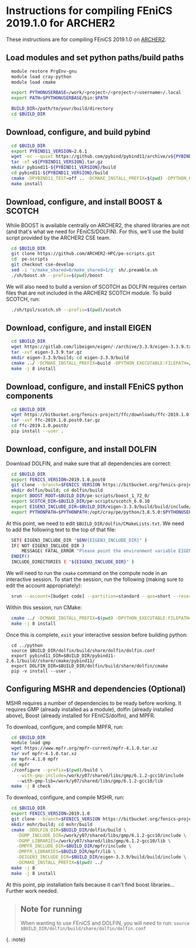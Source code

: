 Instructions for compiling FEniCS 2019.1.0 for ARCHER2
======================================================

These instructions are for compiling FEniCS 2019.1.0 on 
[ARCHER2](https://www.archer2.ac.uk).


Load modules and set python paths/build paths
---------------------------------------------

```bash
  module restore PrgEnv-gnu
  module load cray-python
  module load cmake

  export PYTHONUSERBASE=/work/<project>/<project>/<username>/.local
  export PATH=$PYTHONUSERBASE/bin:$PATH

  BUILD_DIR=/path/to/your/build/directory
  cd $BUILD_DIR
```

Download, configure, and build pybind
-------------------------------------

```bash
  cd $BUILD_DIR
  export PYBIND11_VERSION=2.6.1
  wget -nc --quiet https://github.com/pybind/pybind11/archive/v${PYBIND11_VERSION}.tar.gz
  tar -xf v${PYBIND11_VERSION}.tar.gz
  mkdir pybind11-${PYBIND11_VERSION}/build
  cd pybind11-${PYBIND11_VERSION}/build
  cmake -DPYBIND11_TEST=off .. -DCMAKE_INSTALL_PREFIX=$(pwd) -DPYTHON_EXECUTABLE:FILEPATH=/opt/cray/pe/python/3.8.5.0/bin/python3
  make install
```

Download, configure, and install BOOST & SCOTCH
-----------------------------------------------

While BOOST is available centrally on ARCHER2, the shared libraries are not 
(and that's what we need for FEniCS/DOLFIN). For this, we'll use the build 
script provided by the ARCHER2 CSE team.

```bash
  cd $BUILD_DIR
  git clone https://github.com/ARCHER2-HPC/pe-scripts.git
  cd  pe-scripts
  git checkout cse-develop
  sed -i 's/make_shared=0/make_shared=1/g' sh/.preamble.sh
  ./sh/boost.sh --prefix=$(pwd)/boost
```

We will also need to build a version of SCOTCH as DOLFIN requires certain files 
that are not included in the ARCHER2 SCOTCH module. To build SCOTCH, run:

```bash
  ./sh/tpsl/scotch.sh --prefix=$(pwd)/scotch
```

Download, configure, and install EIGEN
--------------------------------------

```bash
  cd $BUILD_DIR
  wget https://gitlab.com/libeigen/eigen/-/archive/3.3.9/eigen-3.3.9.tar.gz
  tar -xvf eigen-3.3.9.tar.gz
  mkdir eigen-3.3.9/build; cd eigen-3.3.9/build
  cmake ../ -DCMAKE_INSTALL_PREFIX=build -DPYTHON_EXECUTABLE:FILEPATH=/opt/cray/pe/python/3.8.5.0/bin/python3
  make -j 8 install
```

Download, configure, and install FEniCS python components
---------------------------------------------------------

```bash
  cd $BUILD_DIR
  wget https://bitbucket.org/fenics-project/ffc/downloads/ffc-2019.1.0.post0.tar.gz
  tar -xvf ffc-2019.1.0.post0.tar.gz
  cd ffc-2019.1.0.post0/
  pip install --user .
```

Download, configure, and install DOLFIN
---------------------------------------

Download DOLFIN, and make sure that all dependencies are correct:

```bash
  cd $BUILD_DIR
  export FENICS_VERSION=2019.1.0.post0
  git clone --branch=$FENICS_VERSION https://bitbucket.org/fenics-project/dolfin
  mkdir dolfin/build; cd dolfin/build
  export BOOST_ROOT=$BUILD_DIR/pe-scripts/boost_1_72_0/
  export SCOTCH_DIR=$BUILD_DIR/pe-scripts/scotch_6.0.10
  export EIGEN3_INCLUDE_DIR=$BUILD_DIR/eigen-3.3.9/build/build/include/eigen3
  export PYTHONPATH=$PYTHONPATH:/opt/cray/pe/python/3.8.5.0:$PYTHONUSERBASE/lib/python3.8/site-packages/:/opt/cray/pe/python/3.8.5.0/lib/python3.8/site-packages/
```

At this point, we need to edit `$BUILD_DIR/dolfin/CMakeLists.txt`. We need to 
add the following text to the top of that file:

```bash
  SET( EIGEN3_INCLUDE_DIR "$ENV{EIGEN3_INCLUDE_DIR}" )
  IF( NOT EIGEN3_INCLUDE_DIR )
      MESSAGE( FATAL_ERROR "Please point the environment variable EIGEN3_INCLUDE_DIR to the include directory of your Eigen3 installation.")
  ENDIF()
  INCLUDE_DIRECTORIES ( "${EIGEN3_INCLUDE_DIR}" )

```

We will need to run the `cmake` command on the compute node in an interactive 
session. To start the session, run the following (making sure to edit the 
account appropriately):

```bash
  srun --account=[budget code] --partition=standard --qos=short --reservation=shortqos --time=0:20:0 --pty /bin/bash
```

Within this session, run CMake:

```bash
  cmake ../ -DCMAKE_INSTALL_PREFIX=$(pwd) -DPYTHON_EXECUTABLE:FILEPATH=/opt/cray/pe/python/3.8.5.0/bin/python3
  make -j 8 install
```

Once this is complete, `exit` your interactive session before building python:

```
  cd ../python
  source $BUILD_DIR/dolfin/build/share/dolfin/dolfin.conf
  export pybind11_DIR=$BUILD_DIR/pybind11-2.6.1/build//share/cmake/pybind11/
  export DOLFIN_DIR=$BUILD_DIR/dolfin/build/share/dolfin/cmake
  pip -v install --user .
```

Configuring MSHR and dependencies (Optional)
--------------------------------------------

MSHR requires a number of dependencies to be ready before working. It requires 
GMP (already installed as a module), dolfin (already installed above), 
Boost (already installed for FEniCS/dolfin), and MPFR.

To download, configure, and compile MPFR, run:

```bash
  cd $BUILD_DIR
  module load gmp
  wget https://www.mpfr.org/mpfr-current/mpfr-4.1.0.tar.xz
  tar xvf mpfr-4.1.0.tar.xz
  mv mpfr-4.1.0 mpfr
  cd mpfr
  ./configure --prefix=$(pwd)/build \
    --with-gmp-include=/work/y07/shared/libs/gmp/6.1.2-gcc10/include
    --with-gmp-lib=/work/y07/shared/libs/gmp/6.1.2-gcc10/lib
  make -j 8 check
```

To download, configure, and compile MSHR, run:

```bash
  cd $BUILD_DIR
  export FENICS_VERSION=2019.1.0
  git clone --branch=$FENICS_VERSION https://bitbucket.org/fenics-project/mshr
  mkdir mshr/build; cd mshr/build
  cmake -DDOLFIN_DIR=$BUILD_DIR/dolfin/build \
    -DGMP_INCLUDE_DIR=/work/y07/shared/libs/gmp/6.1.2-gcc10/include \
    -DGMP_LIBRARIES=/work/y07/shared/libs/gmp/6.1.2-gcc10/lib \
    -DMPFR_INCLUDE_DIR=$BUILD_DIR/mpfr/include \
    -DMPFR_LIBRARIES=$BUILD_DIR/mpfr/lib \
    -DEIGEN3_INCLUDE_DIR=$BUILD_DIR/eigen-3.3.9/build/build/include \
    -DCMAKE_INSTALL_PREFIX=$(pwd) ../
  make -j 8
  make -j 8 install
```

At this point, pip installation fails because it can't find boost libraries... Further work needed.

> ## Note for running
> 
> When wanting to use FEniCS and DOLFIN, you will need to run:
>  `source $BUILD_DIR/dolfin/build/share/dolfin/dolfin.conf`
>
{. :note}
